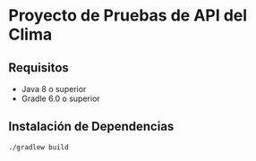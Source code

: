 # Proyecto de Pruebas de API del Clima

## Requisitos

- Java 8 o superior
- Gradle 6.0 o superior

## Instalación de Dependencias

```bash
./gradlew build

